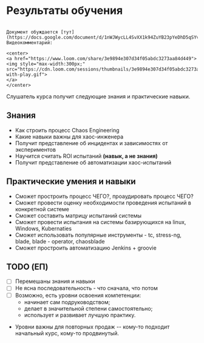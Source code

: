 # Результаты обучения

```{admonition} Обсуждение документа

Документ обуждается [тут](https://docs.google.com/document/d/1nWJWycLL4SvXX1k94ZuYB23pYeDhD5qSYvtf_Hnt7M8/edit). Видеокомментарий:

<center>
<a href="https://www.loom.com/share/3e9894e307d34f05abdc3273aa84d449">
<img style="max-width:300px;" src="https://cdn.loom.com/sessions/thumbnails/3e9894e307d34f05abdc3273aa84d449-with-play.gif">
</a>
</center>
```

Слушатель курса получит следующие знания и практические навыки.

## Знания

- Как строить процесс Chaos Engineering
- Какие навыки важны для хаос-инженера
- Получит представление об инцидентах и зависимостях от экспериментов
- Научится считать ROI испытаний **(навык, а не знания)**
- Получит представление об автоматизации хаос-испытаний

## Практические умения и навыки

- Сможет простроить процесс ЧЕГО?, проаудировать процесс ЧЕГО?
- Сможет провести оценку необходимости проведения испытаний в конкретной системе
- Сможет составить матрицу испытаний системы
- Сможет провести испытания на системы базирующихся на linux, Windows, Kubernaties
- Сможет использовать популярные инструменты - tc, stress-ng, blade, blade - operator, chaosblade
- Сможет простроить автоматизацию Jenkins + groovie

## TODO (ЕП)

- [ ] Перемешаны знания и навыки
- [ ] Не ясна последовательность - что сначала, что потом
- [ ] Возможно, есть уровни освоения компетенции:
  - начинает сам подруководством;
  - делает в значительной степени самостоятельно;
  - использует и развивает лучшую практику.
- Уровни важны для повторных продаж -- кому-то подходит начальный курс, кому-то продвинутый.
